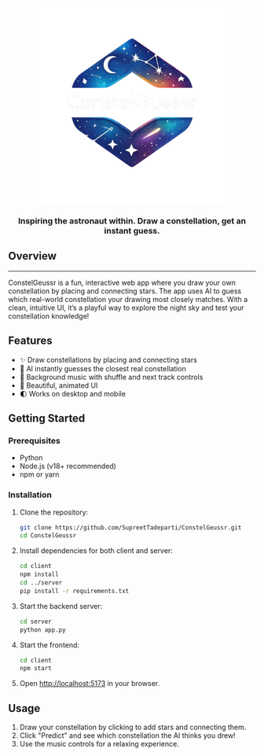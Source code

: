 <div align="center">
   <img src="client/src/assets/logo.png" alt="Logo" width="400"/>
   <h3>Inspiring the astronaut within. Draw a constellation, get an instant guess.</h3>
</div>

## Overview

---

ConstelGeussr is a fun, interactive web app where you draw your own constellation by placing and connecting stars. The app uses AI to guess which real-world constellation your drawing most closely matches. With a clean, intuitive UI, it’s a playful way to explore the night sky and test your constellation knowledge!

## Features

- ✨ Draw constellations by placing and connecting stars
- 🤖 AI instantly guesses the closest real constellation
- 🎵 Background music with shuffle and next track controls
- 🌌 Beautiful, animated UI
- 🌓 Works on desktop and mobile

## Getting Started

### Prerequisites

- Python
- Node.js (v18+ recommended)
- npm or yarn

### Installation

1. Clone the repository:

   ```sh
   git clone https://github.com/SupreetTadeparti/ConstelGeussr.git
   cd ConstelGeussr
   ```

2. Install dependencies for both client and server:

   ```sh
   cd client
   npm install
   cd ../server
   pip install -r requirements.txt
   ```

3. Start the backend server:

   ```sh
   cd server
   python app.py
   ```

4. Start the frontend:

   ```sh
   cd client
   npm start
   ```

5. Open [http://localhost:5173](http://localhost:5173) in your browser.

## Usage

1. Draw your constellation by clicking to add stars and connecting them.
2. Click "Predict" and see which constellation the AI thinks you drew!
3. Use the music controls for a relaxing experience.
